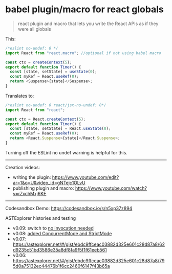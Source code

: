 # babel plugin/macro for react globals

> react plugin and macro that lets you write the React APIs as if they were all globals

This:

```js
/*eslint no-undef: 0 */
import React from "react.macro"; //optional if not using babel macro

const ctx = createContext(5);
export default function Timer() {
  const [state, setState] = useState(0);
  const myRef = React.useRef(0);
  return <Suspense>{state}</Suspense>;
}
```

Translates to:

```js
/*eslint no-undef: 0 react/jsx-no-undef: 0*/
import React from "react";

const ctx = React.createContext(5);
export default function Timer() {
  const [state, setState] = React.useState(0);
  const myRef = React.useRef(0);
  return <React.Suspense>{state}</React.Suspense>;
}
```

Turning off the ESLint no undef warning is helpful for this.

---

Creation videos:

- writing the plugin: https://www.youtube.com/edit?ar=1&o=U&video_id=gNTejc1OLvU
- publishing plugin and macro: https://www.youtube.com/watch?v=rZxchMxj6KE

---

Codesandbox Demo: https://codesandbox.io/s/n5xp37z894

ASTExplorer histories and testing

- v0.09: switch to [no invocation needed](https://astexplorer.net/#/gist/ebdc9ffceac03882d325e601c28d87a8/56b1d719ab9b9c3e3cf31c473a83c0d5a68bba64)
- v0.08: [added ConcurrentMode and StrictMode](https://astexplorer.net/#/gist/ebdc9ffceac03882d325e601c28d87a8/c9f54d9fc16e347247dcc3426aa843b408a356dd)
- v0.07: https://astexplorer.net/#/gist/ebdc9ffceac03882d325e601c28d87a8/62d9235c51bd3586e35a8df8fa9f5f1f61eeb561
- v0.06: https://astexplorer.net/#/gist/ebdc9ffceac03882d325e601c28d87a8/795d0a75132ec44476b1f6cc2460f6147f43b65a
